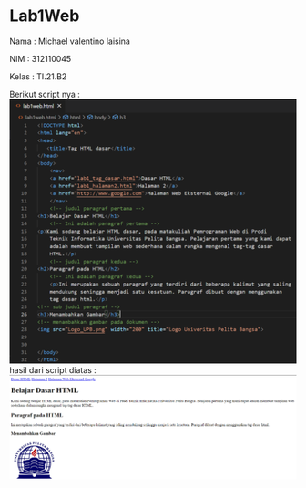 # Lab1Web
<p>Nama : Michael valentino laisina</p>
<p>NIM : 312110045</p>
<p>Kelas : TI.21.B2</p>

Berikut script nya :
![1](img/code.png)
hasil dari script diatas :
![2](img/hasil.png)
